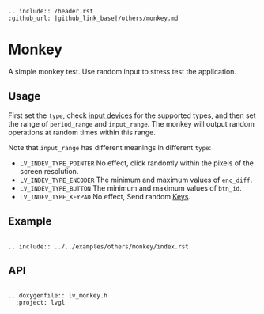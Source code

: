 ```eval_rst
.. include:: /header.rst 
:github_url: |github_link_base|/others/monkey.md
```
# Monkey

A simple monkey test. Use random input to stress test the application.

## Usage

First set the `type`, check [input devices](/overview/indev) for the supported types, and then set the range of `period_range` and `input_range`. The monkey will output random operations at random times within this range.

Note that `input_range` has different meanings in different `type`:

- `LV_INDEV_TYPE_POINTER` No effect, click randomly within the pixels of the screen resolution.
- `LV_INDEV_TYPE_ENCODER` The minimum and maximum values ​​of `enc_diff`.
- `LV_INDEV_TYPE_BUTTON` The minimum and maximum values ​​of `btn_id`.
- `LV_INDEV_TYPE_KEYPAD` No effect, Send random [Keys](/overview/indev).

## Example

```eval_rst

.. include:: ../../examples/others/monkey/index.rst

```
## API


```eval_rst

.. doxygenfile:: lv_monkey.h
  :project: lvgl

```

